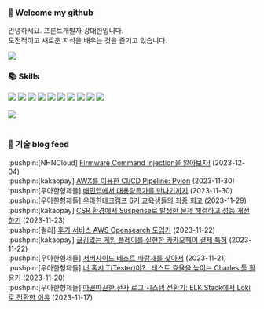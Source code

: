 ### 👋 Welcome my github

안녕하세요. 프론트개발자 강대한입니다.
<br>
도전적이고 새로운 지식을 배우는 것을 즐기고 있습니다.

<!--
![header](https://capsule-render.vercel.app/api?type=Waving&color=auto&height=300&section=header&text=Welcome&fontAlignY=40&desc=KangDaeHan%20github%20&descSize=20&descAlignY=55&animation=fadeIn&fontSize=90)

**KangDaeHan/KangDaeHan** is a ✨ _special_ ✨ repository because its `README.md` (this file) appears on your GitHub profile.

Here are some ideas to get you started:

- 🔭 I’m currently working on ...
- 🌱 I’m currently learning ...
- 👯 I’m looking to collaborate on ...
- 🤔 I’m looking for help with ...
- 💬 Ask me about ...
- 📫 How to reach me: ...
- 😄 Pronouns: ...
- ⚡ Fun fact: ...
-->

<a href="https://twinfamily.github.io" target="_blank"><img src="https://img.shields.io/badge/Blog-121D33?style=flat-square&logo=blogger&logoColor=ffffff"/></a>

### :books: Skills
<a href="#" target="_blank"><img src="https://img.shields.io/badge/React-61DAFB?style=flat-square&logo=react&logoColor=ffffff"/></a>
<a href="#" target="_blank"><img src="https://img.shields.io/badge/Html5-E34F26?style=flat-square&logo=html5&logoColor=ffffff"/></a>
<a href="#" target="_blank"><img src="https://img.shields.io/badge/Javascript-F7DF1E?style=flat-square&logo=javascript&logoColor=ffffff"/></a>
<a href="#" target="_blank"><img src="https://img.shields.io/badge/Cssmodules-000000?style=flat-square&logo=cssmodules&logoColor=ffffff"/></a>
<a href="#" target="_blank"><img src="https://img.shields.io/badge/Node.js-339933?style=flat-square&logo=nodedotjs&logoColor=ffffff"/></a>
<a href="#" target="_blank"><img src="https://img.shields.io/badge/Typescript-3178C6?style=flat-square&logo=typescript&logoColor=ffffff"/></a>
<a href="#" target="_blank"><img src="https://img.shields.io/badge/Git-F05032?style=flat-square&logo=git&logoColor=ffffff"/></a>
<a href="#" target="_blank"><img src="https://img.shields.io/badge/Gitlab-FC6D26?style=flat-square&logo=gitlab&logoColor=ffffff"/></a>
<a href="#" target="_blank"><img src="https://img.shields.io/badge/Webpack-8DD6F9?style=flat-square&logo=webpack&logoColor=ffffff"/></a>
<a href="#" target="_blank"><img src="https://img.shields.io/badge/Vite-646CFF?style=flat-square&logo=vite&logoColor=ffffff"/></a>
<br><br>
<img src="https://github-readme-stats.vercel.app/api/top-langs/?username=KangDaeHan&layout=compact">
<br><br>
### :round_pushpin: 기술 blog feed
<!-- BLOG-POST-LIST:START --><div>:pushpin:[NHNCloud] <a target="_blank" href="https://meetup.nhncloud.com/posts/376">Firmware Command Injection을 알아보자!</a> (2023-12-04)</div><div>:pushpin:[kakaopay] <a target="_blank" href="https://tech.kakaopay.com/post/sre-re-pylon/">AWX를 이용한 CI/CD Pipeline: Pylon</a> (2023-11-30)</div><div>:pushpin:[우아한형제들] <a target="_blank" href="https://techblog.woowahan.com/15268/">배민앱에서 대용량특가를 만나기까지</a> (2023-11-30)</div><div>:pushpin:[우아한형제들] <a target="_blank" href="https://techblog.woowahan.com/14969/">우아한테크캠프 6기 교육생들의 최종 회고</a> (2023-11-29)</div><div>:pushpin:[kakaopay] <a target="_blank" href="https://tech.kakaopay.com/post/react-router-dom-csr-prefetch/">CSR 환경에서 Suspense로 발생한 문제 해결하고 성능 개선하기</a> (2023-11-23)</div><div>:pushpin:[컬리] <a target="_blank" href="http://thefarmersfront.github.io/blog/2023-review-opensearch/">후기 서비스 AWS Opensearch 도입기</a> (2023-11-22)</div><div>:pushpin:[kakaopay] <a target="_blank" href="https://tech.kakaopay.com/post/kakaopay-payment-patent/">끊김없는 게임 플레이를 실현한 카카오페이 결제 특허</a> (2023-11-22)</div><div>:pushpin:[우아한형제들] <a target="_blank" href="https://techblog.woowahan.com/14874/">서버사이드 테스트 파랑새를 찾아서</a> (2023-11-21)</div><div>:pushpin:[우아한형제들] <a target="_blank" href="https://techblog.woowahan.com/14550/">너 혹시 T&lpar;Tester&rpar;야? : 테스트 효율을 높이는 Charles 툴 활용기</a> (2023-11-20)</div><div>:pushpin:[우아한형제들] <a target="_blank" href="https://techblog.woowahan.com/14505/">따끈따끈한 전사 로그 시스템 전환기: ELK Stack에서 Loki로 전환한 이유</a> (2023-11-17)</div><!-- BLOG-POST-LIST:END -->

<!-- ![Anurag's GitHub stats](https://github-readme-stats.vercel.app/api?username=KangDaeHan&show_icons=true&theme=radical) -->
<!--
### 📫 Blog
<table><tbody><tr>
<td>
    <a href="https://yeonyeon.tistory.com/312">
        <div>[인프콘 후기] 2023 INFCON </div>
    </a>
    <div>1. 인프콘에 참가하다 🙂 어떻게 참가할 수 있었는가 때는 2023년 7월 18일 12시 48분. 인프콘 추첨 결과 공개까지 12... </div>
    <div>23.08.16</div>
</td>
<td>
    <a href="https://yeonyeon.tistory.com/311">
        <img width="100%" src="/img/8066187260670780795.png"/><br/>
        <div>[Git] 머지 커밋 revert 하기 </div>
    </a>
    <div>🤔 git revert란? git revert란 일부 기존의 커밋들을 되돌리는 작업이다. git reset과는 다른 것이, git reset은 기... </div>
    <div>23.08.13</div>
</td>
<td>
    <a href="https://yeonyeon.tistory.com/310">
        <img width="100%" src="/img/9188834980247484156.png"/><br/>
        <div>[Spring Batch] 개념부터 코드까지 </div>
    </a>
    <div>목차 1. Spring Batch란? 2. Spring Batch 구조 3. 기본적인 세팅 4. Job, Step 5. ItemReader, ItemProcessor,  ItemW... </div>
    <div>23.07.21</div>
</td>
</tr>
</tbody></table>
-->
